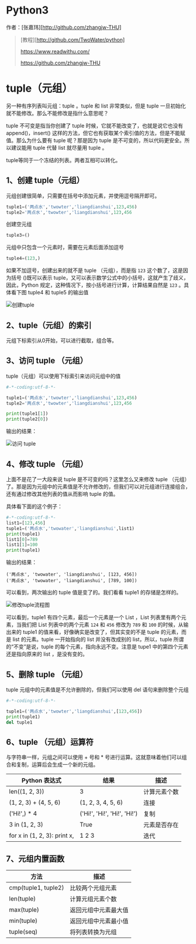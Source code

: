 # Python3

作者：[张嘉玮][http://github.com/zhangjw-THU]

> [教程][http://github.com/TwoWater/python]
>
> <https://www.readwithu.com/>
>
> <https://github.com/zhangjw-THU>



# tuple（元组） #

另一种有序列表叫元组：tuple 。tuple 和 list 非常类似，但是 tuple 一旦初始化就不能修改。那么不能修改是指什么意思呢？

tuple 不可变是指当你创建了 tuple 时候，它就不能改变了，也就是说它也没有 append()，insert() 这样的方法，但它也有获取某个索引值的方法，但是不能赋值。那么为什么要有 tuple 呢？那是因为 tuple 是不可变的，所以代码更安全。所以建议能用 tuple 代替 list 就尽量用 tuple 。



tuple等同于一个冻结的列表。两者互相可以转化。



## 1、创建 tuple（元组） ##

元组创建很简单，只需要在括号中添加元素，并使用逗号隔开即可。

```python
tuple1=('两点水','twowter','liangdianshui',123,456)
tuple2='两点水','twowter','liangdianshui',123,456
```

创建空元组

```python
tuple3=()
```

元组中只包含一个元素时，需要在元素后面添加逗号

```python
tuple4=(123,)
```

如果不加逗号，创建出来的就不是 tuple （元组），而是指 ```123``` 这个数了，这是因为括号 ()既可以表示 tuple，又可以表示数学公式中的小括号，这就产生了歧义，因此，Python 规定，这种情况下，按小括号进行计算，计算结果自然是 ```123``` 。具体看下图 tuple4 和 tuple5 的输出值

![创建tuple](http://upload-images.jianshu.io/upload_images/2136918-2072470ffe7cbee7.png?imageMogr2/auto-orient/strip%7CimageView2/2/w/1240)



## 2、tuple（元组）的索引 ##

元组下标索引从0开始，可以进行截取，组合等。

## 3、访问 tuple （元组） ##

tuple（元组）可以使用下标索引来访问元组中的值

```python
#-*-coding:utf-8-*-

tuple1=('两点水','twowter','liangdianshui',123,456)
tuple2='两点水','twowter','liangdianshui',123,456

print(tuple1[1])
print(tuple2[0])
```

输出的结果：

![访问 tuple](http://upload-images.jianshu.io/upload_images/2136918-edfb7c9ebc7d5ab0.png?imageMogr2/auto-orient/strip%7CimageView2/2/w/1240)

## 4、修改 tuple （元组） ##

上面不是花了一大段来说 tuple 是不可变的吗？这里怎么又来修改 tuple （元组） 了。那是因为元组中的元素值是不允许修改的，但我们可以对元组进行连接组合，还有通过修改其他列表的值从而影响 tuple 的值。

具体看下面的这个例子：

```python
#-*-coding:utf-8-*-
list1=[123,456]
tuple1=('两点水','twowater','liangdianshui',list1)
print(tuple1)
list1[0]=789
list1[1]=100
print(tuple1)
```

输出的结果：
```
('两点水', 'twowater', 'liangdianshui', [123, 456])
('两点水', 'twowater', 'liangdianshui', [789, 100])
```


可以看到，两次输出的 tuple 值是变了的。我们看看 tuple1 的存储是怎样的。


![修改tuple流程图](https://dn-mhke0kuv.qbox.me/b2b75132251ec23a2f8a.png)

可以看到，tuple1 有四个元素，最后一个元素是一个 List ，List 列表里有两个元素，当我们把 List 列表中的两个元素 `124` 和 `456` 修改为 `789` 和 `100` 的时候，从输出来的 tuple1 的值来看，好像确实是改变了，但其实变的不是 tuple 的元素，而是 list 的元素。tuple 一开始指向的 list 并没有改成别的 list，所以，tuple 所谓的“不变”是说，tuple 的每个元素，指向永远不变。注意是 tupe1 中的第四个元素还是指向原来的 list ，是没有变的。

## 5、删除 tuple （元组） ##

tuple 元组中的元素值是不允许删除的，但我们可以使用 del 语句来删除整个元组

```python
#-*-coding:utf-8-*-

tuple1=('两点水','twowter','liangdianshui',[123,456])
print(tuple1)
del tuple1
```

## 6、tuple （元组）运算符 ##

与字符串一样，元组之间可以使用 + 号和 * 号进行运算。这就意味着他们可以组合和复制，运算后会生成一个新的元组。

| Python 表达式                | 结果                         | 描述         |
| ---------------------------- | ---------------------------- | ------------ |
| len((1, 2, 3))               | 3                            | 计算元素个数 |
| (1, 2, 3) + (4, 5, 6)        | (1, 2, 3, 4, 5, 6)           | 连接         |
| ('Hi!',) * 4                 | ('Hi!', 'Hi!', 'Hi!', 'Hi!') | 复制         |
| 3 in (1, 2, 3)               | True                         | 元素是否存在 |
| for x in (1, 2, 3): print x, | 1 2 3                        | 迭代         |

## 7、元组内置函数 ##

| 方法                | 描述                 |
| ------------------- | -------------------- |
| cmp(tuple1, tuple2) | 比较两个元组元素     |
| len(tuple)          | 计算元组元素个数     |
| max(tuple)          | 返回元组中元素最大值 |
| min(tuple)          | 返回元组中元素最小值 |
| tuple(seq)          | 将列表转换为元组     |